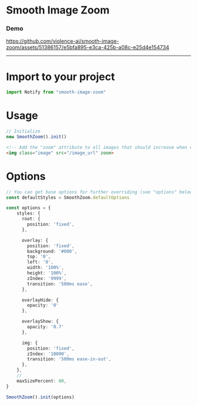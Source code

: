 # Smooth Image Zoom

### Demo

https://github.com/violence-ai/smooth-image-zoom/assets/51386157/e5bfa895-e3ca-425b-a08c-e25d4e154734

<hr>

# Import to your project

```typescript
import Notify from "smooth-image-zoom"
```

# Usage

```typescript
// Initialize
new SmoothZoom().init()
```

```html
<!-- Add the "zoom" attribute to all images that should increase when clicked -->
<img class="image" src="/image_url" zoom>
```

# Options

```typescript
// You can get base options for further overriding (see "options" below)
const defaultStyles = SmoothZoom.defaultOptions

const options = {
    styles: {
      root: {
        position: 'fixed',
      },

      overlay: {
        position: 'fixed',
        background: '#000',
        top: '0',
        left: '0',
        width: '100%',
        height: '100%',
        zIndex: '9999',
        transition: '500ms ease',
      },

      overlayHide: {
        opacity: '0'
      },

      overlayShow: {
        opacity: '0.7'
      },

      img: {
        position: 'fixed',
        zIndex: '10000',
        transition: '500ms ease-in-out',
      },
    },
    // 
    maxSizePercent: 80,
}

SmoothZoom().init(options)
```
